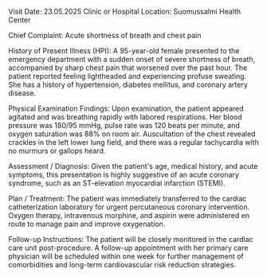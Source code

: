  Visit Date: 23.05.2025
Clinic or Hospital Location: Suomussalmi Health Center

Chief Complaint: Acute shortness of breath and chest pain

History of Present Illness (HPI): A 95-year-old female presented to the emergency department with a sudden onset of severe shortness of breath, accompanied by sharp chest pain that worsened over the past hour. The patient reported feeling lightheaded and experiencing profuse sweating. She has a history of hypertension, diabetes mellitus, and coronary artery disease.

Physical Examination Findings: Upon examination, the patient appeared agitated and was breathing rapidly with labored respirations. Her blood pressure was 180/95 mmHg, pulse rate was 120 beats per minute, and oxygen saturation was 88% on room air. Auscultation of the chest revealed crackles in the left lower lung field, and there was a regular tachycardia with no murmurs or gallops heard.

Assessment / Diagnosis: Given the patient's age, medical history, and acute symptoms, this presentation is highly suggestive of an acute coronary syndrome, such as an ST-elevation myocardial infarction (STEMI).

Plan / Treatment: The patient was immediately transferred to the cardiac catheterization laboratory for urgent percutaneous coronary intervention. Oxygen therapy, intravenous morphine, and aspirin were administered en route to manage pain and improve oxygenation.

Follow-up Instructions: The patient will be closely monitored in the cardiac care unit post-procedure. A follow-up appointment with her primary care physician will be scheduled within one week for further management of comorbidities and long-term cardiovascular risk reduction strategies.